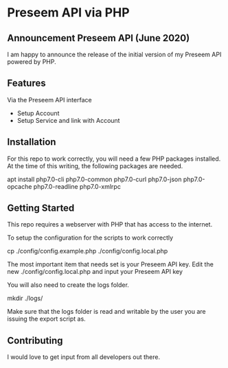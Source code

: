 Preseem API via PHP
===================

## Announcement Preseem API (June 2020)

I am happy to announce the release of the initial version of my Preseem API powered by PHP.

## Features

Via the Preseem API interface
- Setup Account
- Setup Service and link with Account

## Installation

For this repo to work correctly, you will need a few PHP packages installed.  At the time of this writing, the following packages are needed.

  apt install php7.0-cli php7.0-common php7.0-curl php7.0-json php7.0-opcache php7.0-readline php7.0-xmlrpc

## Getting Started

This repo requires a webserver with PHP that has access to the internet.

To setup the configuration for the scripts to work correctly

  cp ./config/config.example.php ./config/config.local.php

The most important item that needs set is your Preseem API key.  Edit the new ./config/config.local.php and input your Preseem API key

You will also need to create the logs folder.

  mkdir ./logs/

Make sure that the logs folder is read and writable by the user you are issuing the export script as.

## Contributing

I would love to get input from all developers out there.


